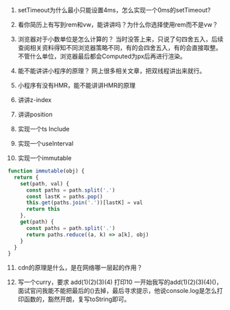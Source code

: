 1. setTimeout为什么最小只能设置4ms，怎么实现一个0ms的setTimeout?
2. 看你简历上有写到rem和vw，能讲讲吗？为什么你选择使用rem而不是vw？
3. 浏览器对于小数单位是怎么计算的？
当时没答上来，只说了句四舍五入，后续查阅相关资料得知不同浏览器策略不同，有的会四舍五入，有的会直接取整。不管什么单位，浏览器最后都会Computed为px后再进行渲染。

4. 能不能讲讲小程序的原理？
网上很多相关文章，把双线程讲出来就行。

5. 小程序有没有HMR，能不能讲讲HMR的原理

6. 讲讲z-index
7. 讲讲position
8. 实现一个ts Include
9. 实现一个useInterval
10. 实现一个immutable

```js
function immutable(obj) {
  return {
    set(path, val) {
      const paths = path.split('.')
      const lastK = paths.pop()
      this.get(paths.join('.'))[lastK] = val
      return this
    },
    get(path) {
      const paths = path.split('.')
      return paths.reduce((a, k) => a[k], obj)
    }
  }
}
```

11. cdn的原理是什么，是在网络哪一层起的作用？

12. 写一个curry，要求 add(1)(2)(3)(4) 打印10
一开始我写的add(1)(2)(3)(4)()，面试官问我能不能把最后的()去掉，最后寻求提示，他说console.log是怎么打印函数的，豁然开朗，复写toString即可。